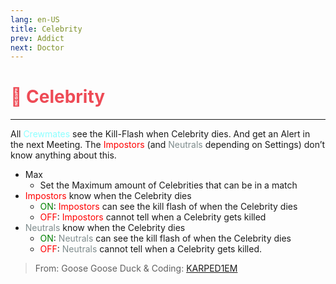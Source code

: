 ```yaml
---
lang: en-US
title: Celebrity
prev: Addict
next: Doctor
---
```


# <font color="#ee4a55">🎥 <b>Celebrity</b></font> <Badge text="Basic" type="tip" vertical="middle"/>
---

All <font color=#8cffff>Crewmates</font> see the Kill-Flash when Celebrity dies. And get an Alert in the next Meeting. The <font color=red>Impostors</font> (and <font color=#7f8c8d>Neutrals</font> depending on Settings) don’t know anything about this.
* Max
  * Set the Maximum amount of Celebrities that can be in a match
* <font color=red>Impostors</font> know when the Celebrity dies
  * <font color=green>ON</font>: <font color=red>Impostors</font> can see the kill flash of when the Celebrity dies
  * <font color=red>OFF</font>: <font color=red>Impostors</font> cannot tell when a Celebrity gets killed
* <font color=#7f8c8d>Neutrals</font> know when the Celebrity dies
  * <font color=green>ON</font>: <font color=#7f8c8d>Neutrals</font> can see the kill flash of when the Celebrity dies
  * <font color=red>OFF</font>: <font color=#7f8c8d>Neutrals</font> cannot tell when a Celebrity gets killed.

> From: Goose Goose Duck & Coding: [KARPED1EM](https://github.com/KARPED1EM)